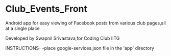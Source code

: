 # Club_Events_Front
Android app for easy viewing of Facebook posts from various club pages,all at a single place



Developed by Swapnil Srivastava,for Coding Club IITG

INSTRUCTIONS-
-place google-services.json file in the 'app' directory
